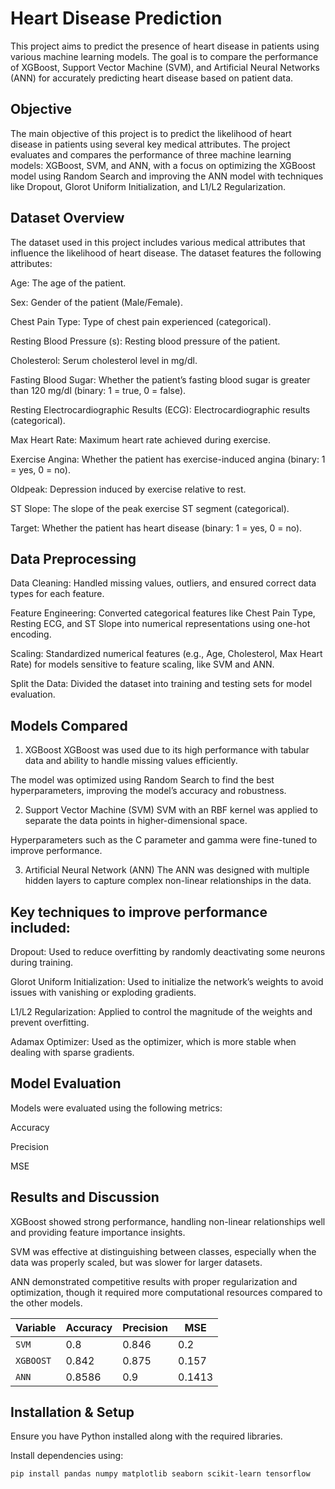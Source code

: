 # Heart Disease Prediction
This project aims to predict the presence of heart disease in patients using various machine learning models. The goal is to compare the performance of XGBoost, Support Vector Machine (SVM), and Artificial Neural Networks (ANN) for accurately predicting heart disease based on patient data.

## Objective
The main objective of this project is to predict the likelihood of heart disease in patients using several key medical attributes. The project evaluates and compares the performance of three machine learning models: XGBoost, SVM, and ANN, with a focus on optimizing the XGBoost model using Random Search and improving the ANN model with techniques like Dropout, Glorot Uniform Initialization, and L1/L2 Regularization.

## Dataset Overview
The dataset used in this project includes various medical attributes that influence the likelihood of heart disease. The dataset features the following attributes:

Age: The age of the patient.

Sex: Gender of the patient (Male/Female).

Chest Pain Type: Type of chest pain experienced (categorical).

Resting Blood Pressure (s): Resting blood pressure of the patient.

Cholesterol: Serum cholesterol level in mg/dl.

Fasting Blood Sugar: Whether the patient’s fasting blood sugar is greater than 120 mg/dl (binary: 1 = true, 0 = false).

Resting Electrocardiographic Results (ECG): Electrocardiographic results (categorical).

Max Heart Rate: Maximum heart rate achieved during exercise.

Exercise Angina: Whether the patient has exercise-induced angina (binary: 1 = yes, 0 = no).

Oldpeak: Depression induced by exercise relative to rest.

ST Slope: The slope of the peak exercise ST segment (categorical).

Target: Whether the patient has heart disease (binary: 1 = yes, 0 = no).

## Data Preprocessing
Data Cleaning: Handled missing values, outliers, and ensured correct data types for each feature.

Feature Engineering: Converted categorical features like Chest Pain Type, Resting ECG, and ST Slope into numerical representations using one-hot encoding.

Scaling: Standardized numerical features (e.g., Age, Cholesterol, Max Heart Rate) for models sensitive to feature scaling, like SVM and ANN.

Split the Data: Divided the dataset into training and testing sets for model evaluation.

## Models Compared
1. XGBoost
XGBoost was used due to its high performance with tabular data and ability to handle missing values efficiently.

The model was optimized using Random Search to find the best hyperparameters, improving the model’s accuracy and robustness.

2. Support Vector Machine (SVM)
SVM with an RBF kernel was applied to separate the data points in higher-dimensional space.

Hyperparameters such as the C parameter and gamma were fine-tuned to improve performance.

3. Artificial Neural Network (ANN)
The ANN was designed with multiple hidden layers to capture complex non-linear relationships in the data.

## Key techniques to improve performance included:

Dropout: Used to reduce overfitting by randomly deactivating some neurons during training.

Glorot Uniform Initialization: Used to initialize the network’s weights to avoid issues with vanishing or exploding gradients.

L1/L2 Regularization: Applied to control the magnitude of the weights and prevent overfitting.

Adamax Optimizer: Used as the optimizer, which is more stable when dealing with sparse gradients.

## Model Evaluation
Models were evaluated using the following metrics:

Accuracy

Precision 

MSE

## Results and Discussion
XGBoost showed strong performance, handling non-linear relationships well and providing feature importance insights.

SVM was effective at distinguishing between classes, especially when the data was properly scaled, but was slower for larger datasets.

ANN demonstrated competitive results with proper regularization and optimization, though it required more computational resources compared to the other models.

| Variable       | Accuracy | Precision | MSE |
|----------------|--------------------|----------------|----------------|
| `SVM`         | 0.8                  | 0.846          | 0.2         |
| `XGBOOST`| 0.842         | 0.875            | 0.157  |
| `ANN`  | 0.8586          | 0.9      | 0.1413     |


## Installation & Setup

Ensure you have Python installed along with the required libraries.

Install dependencies using:

```bash
pip install pandas numpy matplotlib seaborn scikit-learn tensorflow
